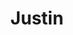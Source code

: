 ---
pid: ch401
title: Justin
location_transcription: 
coordinates: "[-75.164460550283, 39.952508668188]"
zipcode: 
gen_neighborhood: 
neighborhood: 
outside_phl: 
age: '11'
age_range: 6-13
instagram: 
image_file_name: ch_401.jpg
proposal_transcription: |-
  water is important
  I <3 food
topic: Food
topic_summary: '0'
type: Other No Form
keywords_other: 
credit: 
image_labels: 
twitter: 
facebook: 
permalink: "/monuments/ch401/"
layout: item-page
---